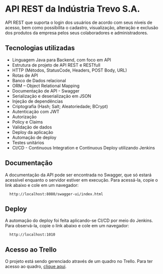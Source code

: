 # API REST da Indústria Trevo S.A.

API REST que suporta o login dos usuários de acordo com seus níveis de acesso, bem como possibilita o cadastro, visualização, alteração
e exclusão dos produtos da empresa pelos seus colaboradores e administradores.

## Tecnologias utilizadas

-	Linguagem Java para Backend, com foco em API
-	Estrutura de projeto de API REST e RESTfull
-	HTTP (Métodos, StatusCode, Headers, POST Body, URL)
-	Rotas de API
-	Banco de Dados relacional
-	ORM – Object Relational Mapping
-	Documentação de API - Swagger
-	Serialização e deserialização em JSON
-	Injeção de dependências
-	Criptografia (Hash; Salt; Aleatoriedade; BCrypt)
-	Autenticação com JWT
-	Autorização
-	Policy e Claims
-	Validação de dados
-	Deploy da aplicação
-	Automação de deploy
-	Testes unitários
-	CI/CD - Continuous Integration e Continuous Deploy utilizando Jenkins


## Documentação

A documentação da API pode ser encontrada no Swagger, que só estará acessível enquanto o servidor estiver em execução. 
Para acessá-la, copie o link abaixo e cole em um navegador:

```
  http://localhost:8080/swagger-ui/index.html
```

## Deploy

A automação do deploy foi feita aplicando-se CI/CD por meio do Jenkins. Para observá-la, copie o link abaixo e cole em um navegador:

```
  http://localhost:1010
```

## Acesso ao Trello

O projeto está sendo gerenciado através de um quadro no Trello. Para ter acesso ao quadro, [clique aqui](https://trello.com/b/bOM9ErmT/clover-industry-authorization-api).
